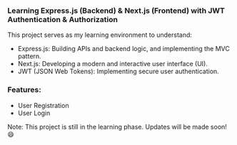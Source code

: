### Learning Express.js (Backend) & Next.js (Frontend) with JWT Authentication & Authorization

This project serves as my learning environment to understand:

- Express.js: Building APIs and backend logic, and implementing the MVC pattern.
- Next.js: Developing a modern and interactive user interface (UI).
- JWT (JSON Web Tokens): Implementing secure user authentication.

### Features:

- User Registration
- User Login
  
Note: This project is still in the learning phase. Updates will be made soon! 😄
